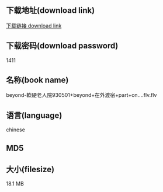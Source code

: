 ## 下载地址(download link)
[下载链接 download link](https://tutu365.netlify.app/?s=beyond-%E8%BB%9F%E7%A1%AC%E8%80%81%E4%BA%BA%E9%99%A2930501%2Bbeyond%2B%E5%9C%A8%E5%A4%96%E6%B8%A1%E5%AE%BF%2Bpart%2Bon....flv)

## 下载密码(download password)
1411

## 名称(book name)
beyond-軟硬老人院930501+beyond+在外渡宿+part+on....flv.flv

## 语言(language)
chinese

## MD5


## 大小(filesize)
18.1 MB
